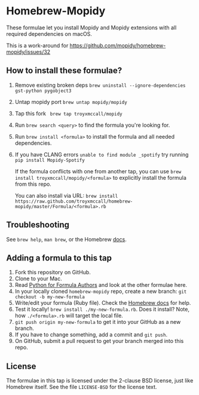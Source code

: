 # Homebrew-Mopidy

These formulae let you install Mopidy and Mopidy extensions with all
required dependencies on macOS.

This is a work-around for https://github.com/mopidy/homebrew-mopidy/issues/32

## How to install these formulae?

1. Remove existing broken deps `brew uninstall --ignore-dependencies gst-python pygobject3`

2. Untap mopidy port `brew untap mopidy/mopidy`

3. Tap this fork ` brew tap troyxmccall/mopidy` 

4. Run `brew search <query>` to find the formula you're looking for.

5. Run `brew install <formula>` to install the formula and all needed
   dependencies.
6. If you have CLANG errors `unable to find module _spotify` try running `pip install Mopidy-Spotify`   




   If the formula conflicts with one from another tap, you can use `brew
   install troyxmccall/mopidy/<formula>` to explicitly install the formula from this
   repo.

   You can also install via URL: `brew install
   https://raw.github.com/troyxmccall/homebrew-mopidy/master/Formula/<formula>.rb`

## Troubleshooting

See `brew help`, `man brew`, or the Homebrew [docs](https://docs.brew.sh).

## Adding a formula to this tap

1. Fork this repository on GitHub.
2. Clone to your Mac.
3. Read [Python for Formula
   Authors](https://docs.brew.sh/Python-for-Formula-Authors) and look at the
   other formulae here.
4. In your locally cloned `homebrew-mopidy` repo, create a new branch: `git
   checkout -b my-new-formula`
5. Write/edit your formula (Ruby file). Check the [Homebrew
   docs](https://docs.brew.sh) for help.
6. Test it locally! `brew install ./my-new-formula.rb`. Does it install? Note,
   how `./<formula>.rb` will target the local file.
7. `git push origin my-new-formula` to get it into your GitHub as a
   new branch.
8. If you have to change something, add a commit and `git push`.
9. On GitHub, submit a pull request to get your branch merged into this repo.

License
-------

The formulae in this tap is licensed under the 2-clause BSD license, just like
Homebrew itself. See the file `LICENSE-BSD` for the license text.
